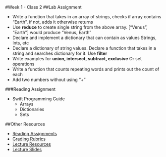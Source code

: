 #Week 1 - Class 2
##Lab Assignment
* Write a function that takes in an array of strings, checks if array contains “Earth”, if not, adds it otherwise returns
* Use **reduce** to create single string from the above array. [“Venus”, “Earth”] would produce “Venus, Earth”
* Declare and implement a dictionary that can contain as values Strings, Ints, etc
* Declare a dictionary of string values. Declare a function that takes in a string and searches dictionary for it. Use **filter**
* Write examples for **union, intersect, subtract, exclusive** Or set operations
* Write a function that counts repeating words and prints out the count of each
* Add two numbers without using “+”

###Reading Assignment
* Swift Programming Guide
  * Arrays
  * Dictionaries
  * Sets

##Other Resources
* [Reading Assignments](../../Resources/ra-grading-standard/)
* [Grading Rubrics](../../Resources/)
* [Lecture Resources](lecture/)
* [Lecture Slides](https://www.icloud.com/keynote/000Q51_0ArHLkwqSH0T9uNmQA#Week1_Day2)
